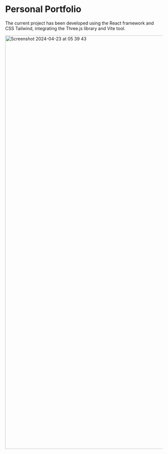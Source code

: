 # Personal Portfolio

The current project has been developed using the React framework and CSS Tailwind, integrating the Three.js library and Vite tool.


<img width="1322" alt="Screenshot 2024-04-23 at 05 39 43" src="https://github.com/DanFalcon225/Portfolio/assets/93957570/cc95e8c8-fa26-4ce0-90d2-de5e1be90b93">

